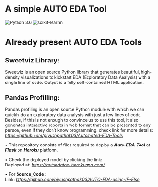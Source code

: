 # A simple AUTO EDA Tool
![Python 3.6](https://img.shields.io/badge/Python-3.6-brightgreen.svg) ![scikit-learnn](https://img.shields.io/badge/Library-Scikit_Learn-orange.svg)

# Already present AUTO EDA Tools
## Sweetviz Library:
Sweetviz is an open source Python library that generates beautiful, high-density visualizations to kickstart EDA (Exploratory Data Analysis) with a single line of code. Output is a fully self-contained HTML application.

## Pandas Profilling:
Pandas profiling is an open source Python module with which we can quickly do an exploratory data analysis with just a few lines of code. Besides, if this is not enough to convince us to use this tool, it also generates interactive reports in web format that can be presented to any person, even if they don’t know programming.
check link for more details: _https://github.com/piyushpathak03/Automated-EDA-Tools_

• This repository consists of files required to deploy a ___Auto-EDA-Tool___ at ___Flask___ on ___Heroku___ platform.

• Check the deployed model by clicking the link:<br />
Deployed at: _https://autoedatool.herokuapp.com/_

• For __Source_Code__ :<br />
Link: _https://github.com/piyushpathak03/AUTO-EDA-using-IF-Else_
